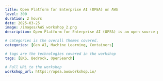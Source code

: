 ```yaml
---
title: Open Platform for Enterprise AI (OPEA) on AWS
level: 300
duration: 2 hours
date: 2025-03-25
image: /images/AWS_workshop_2.png
description: Open Platform for Enterprise AI (OPEA) is an open source platform from the Linux Foundation that provides composable building blocks for state of the art generative AI systems. This workshop walks you through deploying one of OPEA's sample modules, ChatQnA, onto an Amazon Elastic Kubernetes Service (EKS) cluster as well as how to integrate it with services like Opensearch and Amazon Bedrock.

# categories is the overall themes covered.
categories: [Gen AI, Machine Learning, Containers]

# tags are the technologies covered in the workshop
tags: [EKS, Bedrock, OpenSearch]

# Full URL to the workshop
workshop_url: https://opea.awsworkshop.io/
---
```


